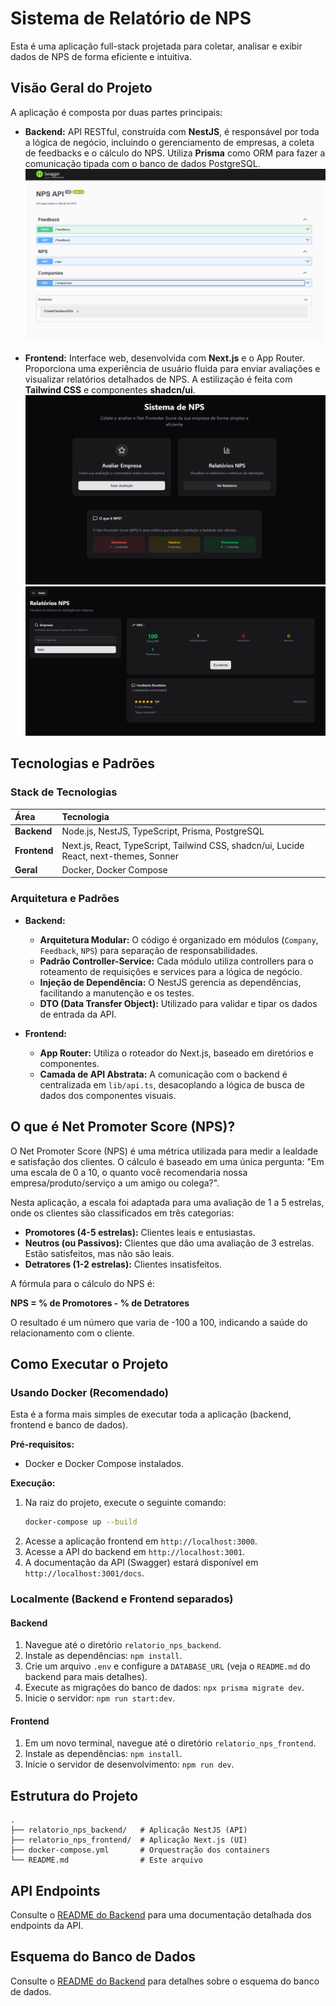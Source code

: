 # Sistema de Relatório de NPS

Esta é uma aplicação full-stack projetada para coletar, analisar e exibir dados de NPS de forma eficiente e intuitiva.

## Visão Geral do Projeto

A aplicação é composta por duas partes principais:

-   **Backend:** API RESTful, construída com **NestJS**, é responsável por toda a lógica de negócio, incluindo o gerenciamento de empresas, a coleta de feedbacks e o cálculo do NPS. Utiliza **Prisma** como ORM para fazer a comunicação tipada com o banco de dados PostgreSQL.
![Swagger Backend](readme_images/image.png)

-   **Frontend:** Interface web, desenvolvida com **Next.js** e o App Router. Proporciona uma experiência de usuário fluida para enviar avaliações e visualizar relatórios detalhados de NPS. A estilização é feita com **Tailwind CSS** e componentes **shadcn/ui**.
![Home frontend](readme_images/image-1.png)
![Relatorios Frontend](readme_images/image-2.png)

## Tecnologias e Padrões

### Stack de Tecnologias

| Área      | Tecnologia                                                                                             |
| :-------- | :----------------------------------------------------------------------------------------------------- |
| **Backend** | Node.js, NestJS, TypeScript, Prisma, PostgreSQL                                                        |
| **Frontend**| Next.js, React, TypeScript, Tailwind CSS, shadcn/ui, Lucide React, next-themes, Sonner                  |
| **Geral**   | Docker, Docker Compose                                                             |

### Arquitetura e Padrões

-   **Backend:**
    -   **Arquitetura Modular:** O código é organizado em módulos (`Company`, `Feedback`, `NPS`) para separação de responsabilidades.
    -   **Padrão Controller-Service:** Cada módulo utiliza controllers para o roteamento de requisições e services para a lógica de negócio.
    -   **Injeção de Dependência:** O NestJS gerencia as dependências, facilitando a manutenção e os testes.
    -   **DTO (Data Transfer Object):** Utilizado para validar e tipar os dados de entrada da API.

-   **Frontend:**
    -   **App Router:** Utiliza o roteador do Next.js, baseado em diretórios e componentes.
    -   **Camada de API Abstrata:** A comunicação com o backend é centralizada em `lib/api.ts`, desacoplando a lógica de busca de dados dos componentes visuais.

## O que é Net Promoter Score (NPS)?

O Net Promoter Score (NPS) é uma métrica utilizada para medir a lealdade e satisfação dos clientes. O cálculo é baseado em uma única pergunta: "Em uma escala de 0 a 10, o quanto você recomendaria nossa empresa/produto/serviço a um amigo ou colega?".

Nesta aplicação, a escala foi adaptada para uma avaliação de 1 a 5 estrelas, onde os clientes são classificados em três categorias:

-   **Promotores (4-5 estrelas):** Clientes leais e entusiastas.
-   **Neutros (ou Passivos):** Clientes que dão uma avaliação de 3 estrelas. Estão satisfeitos, mas não são leais.
-   **Detratores (1-2 estrelas):** Clientes insatisfeitos.

A fórmula para o cálculo do NPS é:

**NPS = % de Promotores - % de Detratores**

O resultado é um número que varia de -100 a 100, indicando a saúde do relacionamento com o cliente.

## Como Executar o Projeto

### Usando Docker (Recomendado)

Esta é a forma mais simples de executar toda a aplicação (backend, frontend e banco de dados).

**Pré-requisitos:**
-   Docker e Docker Compose instalados.

**Execução:**

1.  Na raiz do projeto, execute o seguinte comando:
    ```bash
    docker-compose up --build
    ```
2.  Acesse a aplicação frontend em `http://localhost:3000`.
3.  Acesse a API do backend em `http://localhost:3001`.
4.  A documentação da API (Swagger) estará disponível em `http://localhost:3001/docs`.

### Localmente (Backend e Frontend separados)

#### Backend

1.  Navegue até o diretório `relatorio_nps_backend`.
2.  Instale as dependências: `npm install`.
3.  Crie um arquivo `.env` e configure a `DATABASE_URL` (veja o `README.md` do backend para mais detalhes).
4.  Execute as migrações do banco de dados: `npx prisma migrate dev`.
5.  Inicie o servidor: `npm run start:dev`.

#### Frontend

1.  Em um novo terminal, navegue até o diretório `relatorio_nps_frontend`.
2.  Instale as dependências: `npm install`.
3.  Inicie o servidor de desenvolvimento: `npm run dev`.

## Estrutura do Projeto

```
.
├── relatorio_nps_backend/   # Aplicação NestJS (API)
├── relatorio_nps_frontend/  # Aplicação Next.js (UI)
├── docker-compose.yml       # Orquestração dos containers
└── README.md                # Este arquivo
```

## API Endpoints

Consulte o [README do Backend](./relatorio_nps_backend/README.md) para uma documentação detalhada dos endpoints da API.

## Esquema do Banco de Dados

Consulte o [README do Backend](./relatorio_nps_backend/README.md) para detalhes sobre o esquema do banco de dados.
